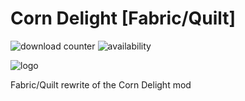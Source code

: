 # Corn Delight [Fabric/Quilt]
![download counter](https://cf.way2muchnoise.eu/full_899614_downloads.svg) 
![availability](https://cf.way2muchnoise.eu/versions/899614_all.svg)

![logo](https://lh3.googleusercontent.com/fife/AKsag4OtIZD5Ak_ugSk0q0Qo9I5mX888J-G_Is3eWfNMNBYzbKRArbL4542L7XYwVSvxb_eP9gC8KaYiQBhXrv6ab_4f2gS358OZDe4WROXlSzyVpb3gukpHyGMrLoxAlPrhJ0-V10hc0Fgm-VoncZmXqfEbeL-Qm7928_gTdDPvi_EJ341TDMost1R-K7VhoQL-B1nEFA1TBJUiw7hOES5cGpBTEolabpcbniQ9NI38MBFUhH1A-suZhdFhbvonifhrlvPsdlcbRdHIAwZVsAmX4IRGPQJMCXUTE64KWZoz1-1lnO8DDVoeQZd4961ZnHefik4C-mGu_OjXnJ54vfCh6sSJTxzF5FUWE_SfRN2P4zXOQ-x1TYMOs5iiX7rxs7ahDFfIRxLai6EJh9EcoyuBHwEk3jSnNCnUHewCyza66UO-VvTbRyh7BU03yHu4-4jIDU3f94EZyHh-SbNiKdd2O6Sznt43rDHIcGIGLpsXiRsdfGiuBSVmO1JBSPZld3PhEr4aY55VQGJOuQ4L1OicXY95wcKe7ptalniJA7xqQC_lYUnsd43l6xKaYtU2SvQbGBIbhmXkjUZ6gU25Nb08ieVOnQhC0b0gOVOqZ7FFD7fr1ve1Zjri7yA5mY1-7YBdZFAwEFl-LcnNDmdCDIXoT1ZVl74p3LY1gKUkuERbrQR82IlzcrPK4kVHYEP2CqfxDYvB_Cx3aTaB5RWfWz04Ovz4lHDrVhQqwm0mZtKeOZzLwgxdtzPGbb1RR-lvdqC6Hhfc398hOREqrQtlmVl4EAkdTGlxzqHSl9vvH_2qGo_7kycJtNodxmC1rCla2cc2Wv5QqYhSTVFNaeivxUvemMJPTxA0EFgWF7ZE8xVz7rqBVygrPpL6iImfl-jq3KVLWJDeaU7m4MHtdEfhitvS1kjsmP18aStxHMV7gN1V90P33RJDs-6cQC6ccarBhJSnZGrqhZ9BY5AX-WxyLAMZeUwaZoNXWXeBIh1-bpiQdJ4O5kn_p6sCgrNKs8lAuLaAjY-8_xERYXVnkEEup3jxezF3nL-S_Q2Zl7R-cXJlaI-135DvgtMi7WReSjMumiCw9YORhdSGFhlwug6K4bqJqxCpwloj__ubo_CpOt7mM9noVDJjFeK4EJWlkFBi33usPiVsUaBc1AkwwQQZ3_oxd9zdNjjN7ZCgGvnO1g9j06p52ZDq0VqLlhZOZbxsjYzNviazLGJlknZMlP9Ne6xukFBDONvN6MMymW9W1hoRsCKVN9EI7M2BR03c8M_gp92wcrKRA9iXwAmRdaxW--gSU6zZokbNvVU7dGEluwCqx4SpXAfwnJQfOcp8nBTz3K-NE0K5sGy4NCvMiezGhUV1s1wsf9UzrCcWeWXIRGRIeOkRHUfnUgYnzGDIhsmFJ6GYdTDgV44ji9uuRl9xfQF_WMVHODRkZnMAQuTrBxr_dRynNFFMbZY4z01sJvPZLisjqCvn-kXH3kgFtrNOu2_PKP0P8o9R1OhFc7FQprmy91AlGi8hWSA8CThfic3gRXQbz1j6maSNw8pk_4h8B7BqIsL4LUTOuvxywoXlGGuDTbC8EWSVTUE6fhAveXuH2FayDvFz2C9ykC-LoxiGLjJJ9K9tuTdDrn8=w1879-h962)

Fabric/Quilt rewrite of the Corn Delight mod
